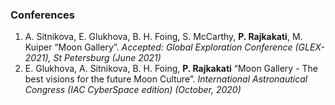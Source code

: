 <div>
	<h3>Conferences</h3>
	<ol>
		<li> 
			A. Sitnikova, E. Glukhova, B. H. Foing, S. McCarthy, <b>P. Rajkakati</b>, M. Kuiper
			“Moon Gallery”. 
			<i> Accepted: Global Exploration Conference (GLEX-2021), St Petersburg (June 2021) </i>
		</li>
		<li> 
			E. Glukhova, A. Sitnikova, B. H. Foing, <b>P. Rajkakati</b>
			“Moon Gallery - The best visions for the future Moon Culture”.
			<i> International Astronautical Congress (IAC CyberSpace edition) (October, 2020) </i>
		</li>
	</ol>
	
</div>
